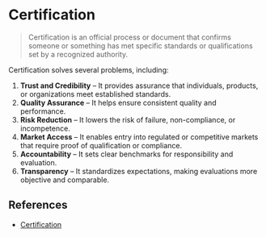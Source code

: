 # Certification

> Certification is an official process or document that confirms someone or something has met specific standards or qualifications set by a recognized authority.

Certification solves several problems, including:

1. **Trust and Credibility** – It provides assurance that individuals, products, or organizations meet established standards.
2. **Quality Assurance** – It helps ensure consistent quality and performance.
3. **Risk Reduction** – It lowers the risk of failure, non-compliance, or incompetence.
4. **Market Access** – It enables entry into regulated or competitive markets that require proof of qualification or compliance.
5. **Accountability** – It sets clear benchmarks for responsibility and evaluation.
6. **Transparency** – It standardizes expectations, making evaluations more objective and comparable.

## References

- [Certification](https://en.wikipedia.org/wiki/Certification)
